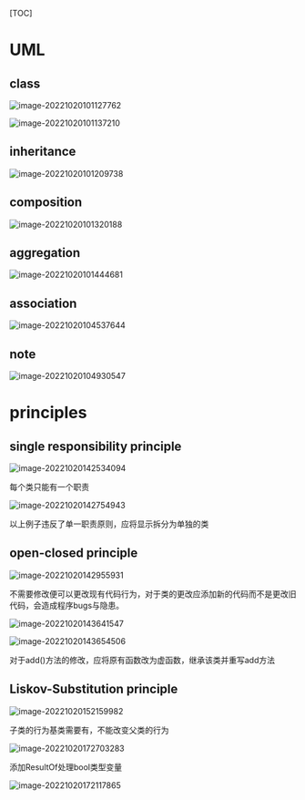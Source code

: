 [TOC]

# UML

## class

 ![image-20221020101127762](assets/image-20221020101127762.png)

![image-20221020101137210](assets/image-20221020101137210.png)

## inheritance

![image-20221020101209738](assets/image-20221020101209738.png)

## composition

![image-20221020101320188](assets/image-20221020101320188.png)

## aggregation

![image-20221020101444681](assets/image-20221020101444681.png)

## association

![image-20221020104537644](assets/image-20221020104537644.png)

## note

![image-20221020104930547](assets/image-20221020104930547.png)

# principles

## single responsibility principle

![image-20221020142534094](assets/image-20221020142534094.png)

每个类只能有一个职责

![image-20221020142754943](assets/image-20221020142754943.png)

以上例子违反了单一职责原则，应将显示拆分为单独的类

## open-closed principle

![image-20221020142955931](assets/image-20221020142955931.png)

不需要修改便可以更改现有代码行为，对于类的更改应添加新的代码而不是更改旧代码，会造成程序bugs与隐患。  

![image-20221020143641547](assets/image-20221020143641547.png)

![image-20221020143654506](assets/image-20221020143654506.png)

对于add()方法的修改，应将原有函数改为虚函数，继承该类并重写add方法

## Liskov-Substitution principle

![image-20221020152159982](assets/image-20221020152159982.png)

子类的行为基类需要有，不能改变父类的行为

![image-20221020172703283](assets/image-20221020172703283.png)

添加ResultOf处理bool类型变量

![image-20221020172117865](assets/image-20221020172117865.png)

